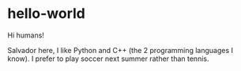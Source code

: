 # hello-world

Hi humans!

Salvador here, I like Python and C++ (the 2 programming languages I know).
I prefer to play soccer next summer rather than tennis.

